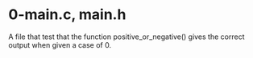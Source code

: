 # 0-main.c, main.h
A file that test that the function positive_or_negative() gives the correct output when given a case of 0.
